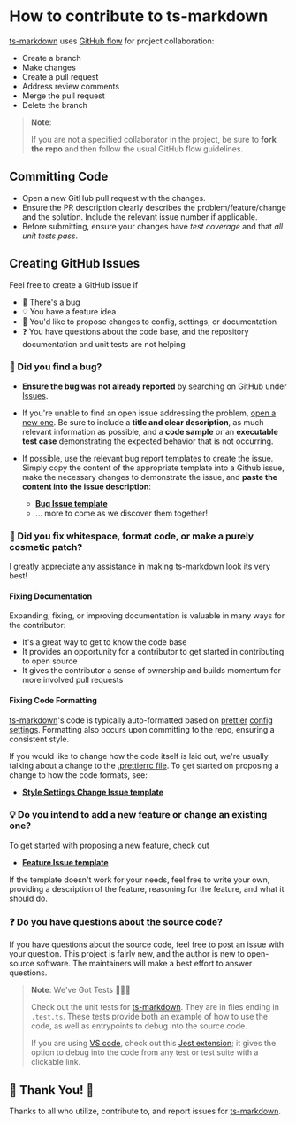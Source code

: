 # How to contribute to ts-markdown

[ts-markdown](https://github.com/kgar/ts-markdown) uses [GitHub flow](https://docs.github.com/en/get-started/quickstart/github-flow) for project collaboration:

- Create a branch
- Make changes
- Create a pull request
- Address review comments
- Merge the pull request
- Delete the branch

> **Note**:
>
> If you are not a specified collaborator in the project, be sure to **fork the repo** and then follow the usual GitHub flow guidelines.

## Committing Code

- Open a new GitHub pull request with the changes.
- Ensure the PR description clearly describes the problem/feature/change and the solution. Include the relevant issue number if applicable.
- Before submitting, ensure your changes have _test coverage_ and that _all unit tests pass_.

## Creating GitHub Issues

Feel free to create a GitHub issue if

- 🐞 There's a bug
- 💡 You have a feature idea
- 📃 You'd like to propose changes to config, settings, or documentation
- ❓ You have questions about the code base, and the repository documentation and unit tests are not helping

### 🐞 Did you find a bug?

- **Ensure the bug was not already reported** by searching on GitHub under [Issues](https://github.com/kgar/ts-markdown/issues).

- If you're unable to find an open issue addressing the problem, [open a new one](https://github.com/kgar/ts-markdown/issues/new). Be sure to include a **title and clear description**, as much relevant information as possible, and a **code sample** or an **executable test case** demonstrating the expected behavior that is not occurring.

- If possible, use the relevant bug report templates to create the issue. Simply copy the content of the appropriate template into a Github issue, make the necessary changes to demonstrate the issue, and **paste the content into the issue description**:

  - [**Bug Issue template**](https://github.com/kgar/ts-markdown/blob/main/guids/bug-issue-template.md)
  - ... more to come as we discover them together!

### 📃 Did you fix whitespace, format code, or make a purely cosmetic patch?

I greatly appreciate any assistance in making [ts-markdown](https://github.com/kgar/ts-markdown) look its very best!

#### Fixing Documentation

Expanding, fixing, or improving documentation is valuable in many ways for the contributor:

- It's a great way to get to know the code base
- It provides an opportunity for a contributor to get started in contributing to open source
- It gives the contributor a sense of ownership and builds momentum for more involved pull requests

#### Fixing Code Formatting

[ts-markdown](https://github.com/kgar/ts-markdown)'s code is typically auto-formatted based on [prettier](https://prettier.io/) [config settings](https://github.com/kgar/ts-markdown/blob/main/.prettierrc). Formatting also occurs upon committing to the repo, ensuring a consistent style.

If you would like to change how the code itself is laid out, we're usually talking about a change to the [.prettierrc file](https://github.com/kgar/ts-markdown/blob/main/.prettierrc). To get started on proposing a change to how the code formats, see:

- [**Style Settings Change Issue template**](https://github.com/kgar/ts-markdown/blob/main/guids/style-settings-change-issue-template.md)

### 💡 Do you intend to add a new feature or change an existing one?

To get started with proposing a new feature, check out

- [**Feature Issue template**](https://github.com/kgar/ts-markdown/blob/main/guids/feature-issue-template.md)

If the template doesn't work for your needs, feel free to write your own, providing a description of the feature, reasoning for the feature, and what it should do.

### ❓ Do you have questions about the source code?

If you have questions about the source code, feel free to post an issue with your question. This project is fairly new, and the author is new to open-source software. The maintainers will make a best effort to answer questions.

> **Note**: We've Got Tests 🔬🧪🥼
>
> Check out the unit tests for [ts-markdown](https://github.com/kgar/ts-markdown). They are in files ending in `.test.ts`. These tests provide both an example of how to use the code, as well as entrypoints to debug into the source code.
>
> If you are using [VS code](https://code.visualstudio.com/), check out this [Jest extension](https://marketplace.visualstudio.com/items?itemName=firsttris.vscode-jest-runner); it gives the option to debug into the code from any test or test suite with a clickable link.

## 🙏 Thank You! 🙏

Thanks to all who utilize, contribute to, and report issues for [ts-markdown](https://github.com/kgar/ts-markdown).
